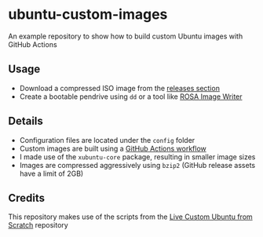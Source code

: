 # ubuntu-custom-images

An example repository to show how to build custom Ubuntu images with GitHub Actions

## Usage
- Download a compressed ISO image from the [releases section](https://github.com/epassaro/ubuntu-custom-images/releases)
- Create a bootable pendrive using `dd` or a tool like [ROSA Image Writer](http://wiki.rosalab.ru/en/index.php/ROSA_ImageWriter)

## Details
- Configuration files are located under the `config` folder
- Custom images are built using a [GitHub Actions workflow](https://github.com/epassaro/ubuntu-custom-images/blob/main/.github/workflows/build.yml)
- I made use of the `xubuntu-core` package, resulting in smaller image sizes
- Images are compressed aggressively using `bzip2` (GitHub release assets have a limit of 2GB)

## Credits

This repository makes use of the scripts from the [Live Custom Ubuntu from Scratch](https://github.com/mvallim/live-custom-ubuntu-from-scratch) repository
